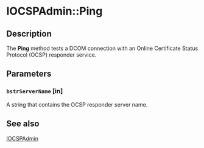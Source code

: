 # IOCSPAdmin::Ping

## Description

The **Ping** method tests a DCOM connection with an Online Certificate Status Protocol (OCSP) responder service.

## Parameters

### `bstrServerName` [in]

A string that contains the OCSP responder server name.

## See also

[IOCSPAdmin](https://learn.microsoft.com/windows/desktop/api/certadm/nn-certadm-iocspadmin)
